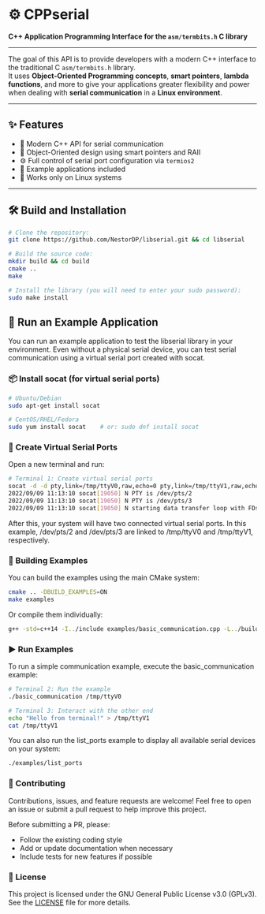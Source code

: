 # ⚙️ CPPserial

**C++ Application Programming Interface for the `asm/termbits.h` C library**

---

The goal of this API is to provide developers with a modern C++ interface to the traditional C `asm/termbits.h` library.  
It uses **Object-Oriented Programming concepts**, **smart pointers**, **lambda functions**, and more to give your applications greater flexibility and power when dealing with **serial communication** in a **Linux environment**.

---

## ✨ Features

- 🚀 Modern C++ API for serial communication  
- 🧠 Object-Oriented design using smart pointers and RAII  
- ⚙️ Full control of serial port configuration via `termios2`  
- 🧩 Example applications included  
- 🐧 Works only on Linux systems

---

## 🛠️ Build and Installation


```bash
# Clone the repository:
git clone https://github.com/NestorDP/libserial.git && cd libserial

# Build the source code:
mkdir build && cd build
cmake ..
make

# Install the library (you will need to enter your sudo password):
sudo make install
```

## 🧪 Run an Example Application

You can run an example application to test the libserial library in your environment.
Even without a physical serial device, you can test serial communication using a virtual serial port created with socat.

### 📦 Install socat (for virtual serial ports)

```bash
# Ubuntu/Debian
sudo apt-get install socat

# CentOS/RHEL/Fedora
sudo yum install socat    # or: sudo dnf install socat
```

### 🔧 Create Virtual Serial Ports

Open a new terminal and run:

```bash
# Terminal 1: Create virtual serial ports
socat -d -d pty,link=/tmp/ttyV0,raw,echo=0 pty,link=/tmp/ttyV1,raw,echo=0
2022/09/09 11:13:10 socat[19050] N PTY is /dev/pts/2
2022/09/09 11:13:10 socat[19050] N PTY is /dev/pts/3
2022/09/09 11:13:10 socat[19050] N starting data transfer loop with FDs [5,5] and [7,7]
```

After this, your system will have two connected virtual serial ports.
In this example, /dev/pts/2 and /dev/pts/3 are linked to /tmp/ttyV0 and /tmp/ttyV1, respectively.

### 🧰 Building Examples

You can build the examples using the main CMake system:

```bash
cmake .. -DBUILD_EXAMPLES=ON
make examples
```

Or compile them individually:

```bash
g++ -std=c++14 -I../include examples/basic_communication.cpp -L../build -llibserial -o basic_comm
```

### ▶️ Run Examples

To run a simple communication example, execute the basic_communication example:

```bash
# Terminal 2: Run the example
./basic_communication /tmp/ttyV0

# Terminal 3: Interact with the other end
echo "Hello from terminal!" > /tmp/ttyV1
cat /tmp/ttyV1
```

You can also run the list_ports example to display all available serial devices on your system:

```bash
./examples/list_ports
```

### 🤝 Contributing

Contributions, issues, and feature requests are welcome!
Feel free to open an issue or submit a pull request to help improve this project.

Before submitting a PR, please:

- Follow the existing coding style
- Add or update documentation when necessary
- Include tests for new features if possible

### 📄 License

This project is licensed under the GNU General Public License v3.0 (GPLv3).
See the [LICENSE](./LICENSE) file for more details.